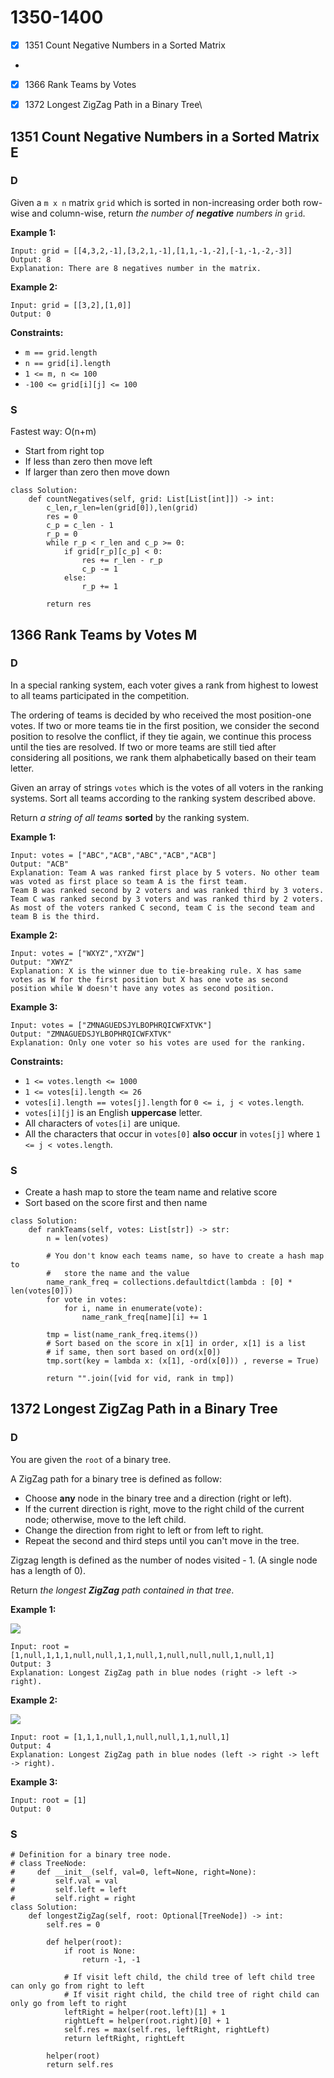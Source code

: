 # 1350-1400

* [x] 1351 Count Negative Numbers in a Sorted Matrix
*
* [x] 1366 Rank Teams by Votes
* [x] 1372 Longest ZigZag Path in a Binary Tree\




## 1351 Count Negative Numbers in a Sorted Matrix E

### D



Given a `m x n` matrix `grid` which is sorted in non-increasing order both row-wise and column-wise, return _the number of **negative** numbers in_ `grid`.

&#x20;

**Example 1:**

```
Input: grid = [[4,3,2,-1],[3,2,1,-1],[1,1,-1,-2],[-1,-1,-2,-3]]
Output: 8
Explanation: There are 8 negatives number in the matrix.
```

**Example 2:**

```
Input: grid = [[3,2],[1,0]]
Output: 0
```

&#x20;

**Constraints:**

* `m == grid.length`
* `n == grid[i].length`
* `1 <= m, n <= 100`
* `-100 <= grid[i][j] <= 100`

### S

Fastest way: O(n+m)

* Start from right top
* If less than zero then move left
* If larger than zero then move down

```
class Solution:
    def countNegatives(self, grid: List[List[int]]) -> int:
        c_len,r_len=len(grid[0]),len(grid)
        res = 0
        c_p = c_len - 1
        r_p = 0
        while r_p < r_len and c_p >= 0:
            if grid[r_p][c_p] < 0:
                res += r_len - r_p
                c_p -= 1
            else:
                r_p += 1
        
        return res 

```

## 1366 Rank Teams by Votes M

### D



In a special ranking system, each voter gives a rank from highest to lowest to all teams participated in the competition.

The ordering of teams is decided by who received the most position-one votes. If two or more teams tie in the first position, we consider the second position to resolve the conflict, if they tie again, we continue this process until the ties are resolved. If two or more teams are still tied after considering all positions, we rank them alphabetically based on their team letter.

Given an array of strings `votes` which is the votes of all voters in the ranking systems. Sort all teams according to the ranking system described above.

Return _a string of all teams_ **sorted** by the ranking system.

&#x20;

**Example 1:**

```
Input: votes = ["ABC","ACB","ABC","ACB","ACB"]
Output: "ACB"
Explanation: Team A was ranked first place by 5 voters. No other team was voted as first place so team A is the first team.
Team B was ranked second by 2 voters and was ranked third by 3 voters.
Team C was ranked second by 3 voters and was ranked third by 2 voters.
As most of the voters ranked C second, team C is the second team and team B is the third.
```

**Example 2:**

```
Input: votes = ["WXYZ","XYZW"]
Output: "XWYZ"
Explanation: X is the winner due to tie-breaking rule. X has same votes as W for the first position but X has one vote as second position while W doesn't have any votes as second position. 
```

**Example 3:**

```
Input: votes = ["ZMNAGUEDSJYLBOPHRQICWFXTVK"]
Output: "ZMNAGUEDSJYLBOPHRQICWFXTVK"
Explanation: Only one voter so his votes are used for the ranking.
```

&#x20;

**Constraints:**

* `1 <= votes.length <= 1000`
* `1 <= votes[i].length <= 26`
* `votes[i].length == votes[j].length` for `0 <= i, j < votes.length`.
* `votes[i][j]` is an English **uppercase** letter.
* All characters of `votes[i]` are unique.
* All the characters that occur in `votes[0]` **also occur** in `votes[j]` where `1 <= j < votes.length`.

### S

* Create a hash map to store the team name and relative score
* Sort based on the score first and then name

```
class Solution:
    def rankTeams(self, votes: List[str]) -> str:
        n = len(votes)

        # You don't know each teams name, so have to create a hash map to 
        #   store the name and the value 
        name_rank_freq = collections.defaultdict(lambda : [0] * len(votes[0]))
        for vote in votes:
            for i, name in enumerate(vote):
                name_rank_freq[name][i] += 1
        
        tmp = list(name_rank_freq.items())
        # Sort based on the score in x[1] in order, x[1] is a list
        # if same, then sort based on ord(x[0])
        tmp.sort(key = lambda x: (x[1], -ord(x[0])) , reverse = True)

        return "".join([vid for vid, rank in tmp])

```

## 1372 Longest ZigZag Path in a Binary Tree

### D



You are given the `root` of a binary tree.

A ZigZag path for a binary tree is defined as follow:

* Choose **any** node in the binary tree and a direction (right or left).
* If the current direction is right, move to the right child of the current node; otherwise, move to the left child.
* Change the direction from right to left or from left to right.
* Repeat the second and third steps until you can't move in the tree.

Zigzag length is defined as the number of nodes visited - 1. (A single node has a length of 0).

Return _the longest **ZigZag** path contained in that tree_.

&#x20;

**Example 1:**

![](https://assets.leetcode.com/uploads/2020/01/22/sample\_1\_1702.png)

```
Input: root = [1,null,1,1,1,null,null,1,1,null,1,null,null,null,1,null,1]
Output: 3
Explanation: Longest ZigZag path in blue nodes (right -> left -> right).
```

**Example 2:**

![](https://assets.leetcode.com/uploads/2020/01/22/sample\_2\_1702.png)

```
Input: root = [1,1,1,null,1,null,null,1,1,null,1]
Output: 4
Explanation: Longest ZigZag path in blue nodes (left -> right -> left -> right).
```

**Example 3:**

```
Input: root = [1]
Output: 0
```

### S

```
# Definition for a binary tree node.
# class TreeNode:
#     def __init__(self, val=0, left=None, right=None):
#         self.val = val
#         self.left = left
#         self.right = right
class Solution:
    def longestZigZag(self, root: Optional[TreeNode]) -> int:
        self.res = 0
        
        def helper(root):
            if root is None:
                return -1, -1
            
            # If visit left child, the child tree of left child tree can only go from right to left
            # If visit right child, the child tree of right child can only go from left to right
            leftRight = helper(root.left)[1] + 1
            rightLeft = helper(root.right)[0] + 1
            self.res = max(self.res, leftRight, rightLeft)
            return leftRight, rightLeft
        
        helper(root)
        return self.res
        
```
